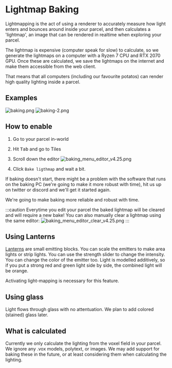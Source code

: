# Lightmap Baking

Lightmapping is the act of using a renderer to accurately measure how light enters and bounces around inside your parcel, and then calculates a 'lightmap', an image that can be rendered in realtime when exploring your parcel. 

The lightmap is expensive (computer speak for slow) to calculate, so we generate the lightmaps on a computer with a Ryzen 7 CPU and RTX 2070 GPU. Once these are calculated, we save the lightmaps on the internet and make them accessible from the web client.

That means that all computers (including our favourite potatos) can render high quality lighting inside a parcel.

## Examples

![baking.png](/baking.png)
![baking-2.png](/baking-2.png)

## How to enable

1. Go to your parcel in-world
2. Hit <kbd>Tab</kbd> and go to Tiles
3. Scroll down the editor
![baking_menu_editor_v4.25.png](/baking_menu_editor_v4.25.png)

4. Click `Bake ligthmap` and wait a bit.

If baking doesn't start, there might be a problem with the software that runs on the baking PC (we're going to make it more robust with time), hit us up on twitter or discord and we'll get it started again.

We're going to make baking more reliable and robust with time.

:::caution
Everytime you edit your parcel the baked lightmap will be cleared and will require a new bake!
You can also manually clear a lightmap using the same editor:
![baking_menu_editor_clear_v4.25.png](/baking_menu_editor_clear_v4.25.png)
:::


## Using Lanterns

[Lanterns](/docs/features/lantern) are small emitting blocks. You can scale the emitters to make area lights or strip lights. You can use the strength slider to change the intensity. You can change the color of the emitter too. Light is modelled additively, so if you put a strong red and green light side by side, the combined light will be orange.

Activating light-mapping is necessary for this feature.

## Using glass

Light flows through glass with no attentuation. We plan to add colored (stained) glass later.

## What is calculated

Currently we only calculate the lighting from the voxel field in your parcel. We ignore any .vox models, polytext, or images. We may add support for baking these in the future, or at least considering them when calculating the lighting.
